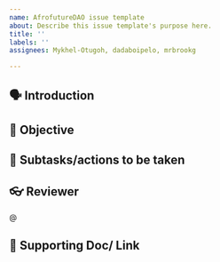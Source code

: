```yaml
---
name: AfrofutureDAO issue template
about: Describe this issue template's purpose here.
title: ''
labels: ''
assignees: Mykhel-Otugoh, dadaboipelo, mrbrookg

---
```


## 🗣️ Introduction


## 🧳 Objective


## 👣 Subtasks/actions to be taken


## 👓 Reviewer 
@

## 🧶 Supporting Doc/ Link
